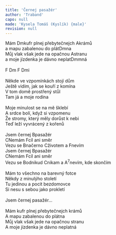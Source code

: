 ```yaml
---
title: 'Černej pasažér'
author: 'Traband'
capo: null
made: 'Kysela Tomáš (Kyslík) {male}'
revision: null
---
```


<verse number="1:"></verse>Mám <wrapper><chord>Dm</chord></wrapper>kufr plnej přebytečnejch <wrapper><chord>A</chord></wrapper>krámů<br>
a mapu zabalenou do plát<wrapper><chord>Dm</chord></wrapper>na<br>
Můj vlak však jede na opačnou <wrapper><chord>A</chord></wrapper>stranu<br>
a moje jízdenka je dávno neplat<wrapper><chord>Dm</chord></wrapper>mná<br>
<br>
<wrapper><chord>F&nbsp;Dm&nbsp;F&nbsp;Dmi</chord></wrapper><br>
<br>
<verse number="2:"></verse>Někde ve vzpomínkách stojí dům<br>
Ještě vidím, jak se kouří z komína<br>
V tom domě prostřený stůl<br>
Tam já a moje rodina<br>
<br>
<verse number="3:"></verse>Moje minulost se na mě šklebí<br>
A srdce bolí, když si vzpomenu<br>
Že stromy, který měly dorůst k nebi<br>
Teď leží vyvrácený z kořenů<br>
<br>
<verse number="R:"></verse>Jsem černej <wrapper><chord>B</chord></wrapper>pasažér<br>
<wrapper><chord>C</chord></wrapper>Nemám <wrapper><chord>F</chord></wrapper>cíl ani směr<br>
Vezu se <wrapper><chord>B</chord></wrapper>načerno <wrapper><chord>C</chord></wrapper>životem a <wrapper><chord>F</chord></wrapper>nevím<br>
Jsem černej <wrapper><chord>B</chord></wrapper>pasažér<br>
<wrapper><chord>C</chord></wrapper>Nemám <wrapper><chord>F</chord></wrapper>cíl ani směr<br>
Vezu se <wrapper><chord>B</chord></wrapper>odnikud <wrapper><chord>C</chord></wrapper>nikam a <wrapper><chord>A<sup>7</sup></chord></wrapper>nevím, kde skončím<br>
<br>
<verse number="4:"></verse>Mám to všechno na barevný fotce<br>
Někdy z minulýho století<br>
Tu jedinou a pocit bezdomovce<br>
Si nesu s sebou jako prokletí<br>
<br>
<verse number="R:"></verse>Jsem černej pasažér...<br>
<br>
<verse number="5:"></verse>Mám kufr plnej přebytečnejch krámů<br>
A mapu zabalenou do plátna<br>
Můj vlak však jede na opačnou stranu<br>
A moje jízdenka je dávno neplatná